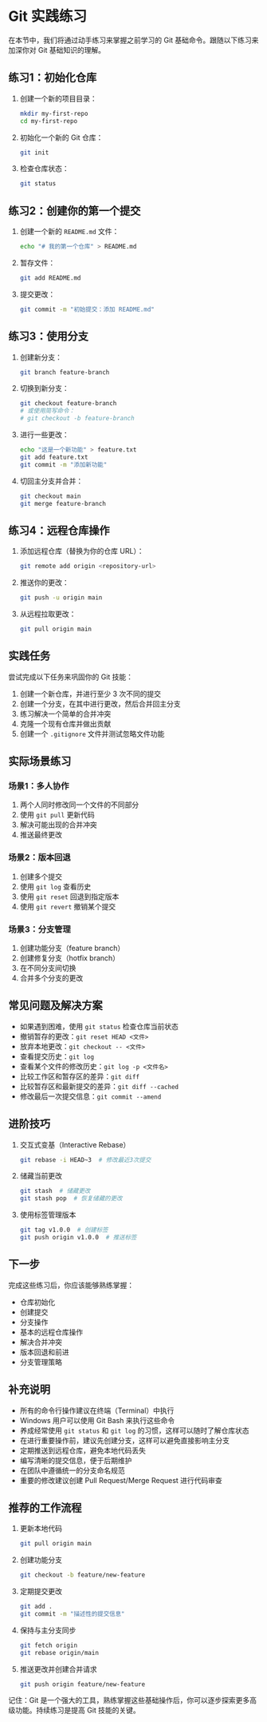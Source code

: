 # Git 实践练习

在本节中，我们将通过动手练习来掌握之前学习的 Git 基础命令。跟随以下练习来加深你对 Git 基础知识的理解。

## 练习1：初始化仓库

1. 创建一个新的项目目录：
   ```bash
   mkdir my-first-repo
   cd my-first-repo
   ```

2. 初始化一个新的 Git 仓库：
   ```bash
   git init
   ```

3. 检查仓库状态：
   ```bash
   git status
   ```

## 练习2：创建你的第一个提交

1. 创建一个新的 `README.md` 文件：
   ```bash
   echo "# 我的第一个仓库" > README.md
   ```

2. 暂存文件：
   ```bash
   git add README.md
   ```

3. 提交更改：
   ```bash
   git commit -m "初始提交：添加 README.md"
   ```

## 练习3：使用分支

1. 创建新分支：
   ```bash
   git branch feature-branch
   ```

2. 切换到新分支：
   ```bash
   git checkout feature-branch
   # 或使用简写命令：
   # git checkout -b feature-branch
   ```

3. 进行一些更改：
   ```bash
   echo "这是一个新功能" > feature.txt
   git add feature.txt
   git commit -m "添加新功能"
   ```

4. 切回主分支并合并：
   ```bash
   git checkout main
   git merge feature-branch
   ```

## 练习4：远程仓库操作

1. 添加远程仓库（替换为你的仓库 URL）：
   ```bash
   git remote add origin <repository-url>
   ```

2. 推送你的更改：
   ```bash
   git push -u origin main
   ```

3. 从远程拉取更改：
   ```bash
   git pull origin main
   ```

## 实践任务

尝试完成以下任务来巩固你的 Git 技能：

1. 创建一个新仓库，并进行至少 3 次不同的提交
2. 创建一个分支，在其中进行更改，然后合并回主分支
3. 练习解决一个简单的合并冲突
4. 克隆一个现有仓库并做出贡献
5. 创建一个 `.gitignore` 文件并测试忽略文件功能

## 实际场景练习

### 场景1：多人协作
1. 两个人同时修改同一个文件的不同部分
2. 使用 `git pull` 更新代码
3. 解决可能出现的合并冲突
4. 推送最终更改

### 场景2：版本回退
1. 创建多个提交
2. 使用 `git log` 查看历史
3. 使用 `git reset` 回退到指定版本
4. 使用 `git revert` 撤销某个提交

### 场景3：分支管理
1. 创建功能分支（feature branch）
2. 创建修复分支（hotfix branch）
3. 在不同分支间切换
4. 合并多个分支的更改

## 常见问题及解决方案

- 如果遇到困难，使用 `git status` 检查仓库当前状态
- 撤销暂存的更改：`git reset HEAD <文件>`
- 放弃本地更改：`git checkout -- <文件>`
- 查看提交历史：`git log`
- 查看某个文件的修改历史：`git log -p <文件名>`
- 比较工作区和暂存区的差异：`git diff`
- 比较暂存区和最新提交的差异：`git diff --cached`
- 修改最后一次提交信息：`git commit --amend`

## 进阶技巧

1. 交互式变基（Interactive Rebase）
   ```bash
   git rebase -i HEAD~3  # 修改最近3次提交
   ```

2. 储藏当前更改
   ```bash
   git stash  # 储藏更改
   git stash pop  # 恢复储藏的更改
   ```

3. 使用标签管理版本
   ```bash
   git tag v1.0.0  # 创建标签
   git push origin v1.0.0  # 推送标签
   ```

## 下一步

完成这些练习后，你应该能够熟练掌握：
- 仓库初始化
- 创建提交
- 分支操作
- 基本的远程仓库操作
- 解决合并冲突
- 版本回退和前进
- 分支管理策略

## 补充说明

- 所有的命令行操作建议在终端（Terminal）中执行
- Windows 用户可以使用 Git Bash 来执行这些命令
- 养成经常使用 `git status` 和 `git log` 的习惯，这样可以随时了解仓库状态
- 在进行重要操作前，建议先创建分支，这样可以避免直接影响主分支
- 定期推送到远程仓库，避免本地代码丢失
- 编写清晰的提交信息，便于后期维护
- 在团队中遵循统一的分支命名规范
- 重要的修改建议创建 Pull Request/Merge Request 进行代码审查

## 推荐的工作流程

1. 更新本地代码
   ```bash
   git pull origin main
   ```

2. 创建功能分支
   ```bash
   git checkout -b feature/new-feature
   ```

3. 定期提交更改
   ```bash
   git add .
   git commit -m "描述性的提交信息"
   ```

4. 保持与主分支同步
   ```bash
   git fetch origin
   git rebase origin/main
   ```

5. 推送更改并创建合并请求
   ```bash
   git push origin feature/new-feature
   ```

记住：Git 是一个强大的工具，熟练掌握这些基础操作后，你可以逐步探索更多高级功能。持续练习是提高 Git 技能的关键。
